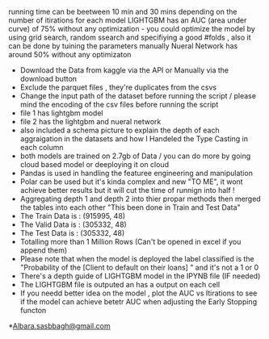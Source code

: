 running time can be beetween 10 min and 30 mins depending on the number of itirations for each model 
LIGHTGBM has an AUC (area under curve) of 75% without any optimization - you could optimize the model by using grid search, random ssearch and specifiying a good #folds , also it can be done by tuining the parameters manually 
Nueral Network has around 50% without any optimizaton 

- Download the Data from kaggle via the API or Manually via the download button
- Exclude the parquet files , they're duplicates from the csvs 
- Change the input path of the dataset before running the script / please mind the encoding of the csv files before running the script
- file 1 has lightgbm model
- file 2 has the lightgbm and nueral network
- also included a schema picture to explain the depth of each aggraigation in the datasets and how I Handeled the Type Casting in each column 
- both models are trained on 2.7gb of Data / you can do more by going cloud based model or deeploying it on cloud
- Pandas is used in handling the featuree engineering and manipulation
- Polar can be used but it's kinda complex and new "TO ME", it wont achieve better results but it will cut the time of runnign into half !
- Aggregating depth 1 and depth 2 into thier propar methods then merged the tables into each other "This been done in Train and Test Data"
- The Train Data is : (915995, 48) 
- The Valid Data is : (305332, 48)
- The Test Data is : (305332, 48)
- Totalling more than 1 Million Rows (Can't be opened in excel if you append them)
- Please note that when the model is deployed the label classified is the "Probability of the [Client to default on their loans] " and it's not a 1 or 0
- There's a depth guide of LIGHTGBM model in the IPYNB file (IF needed)
- The LIGHTGBM file is outputed an has a output on each cell
- If you needd better idea on the model , plot the AUC vs Itirations to see if the model can achieve betetr AUC when adjusting the Early Stopping functon 

*Albara.sasbbagh@gmail.com
  
